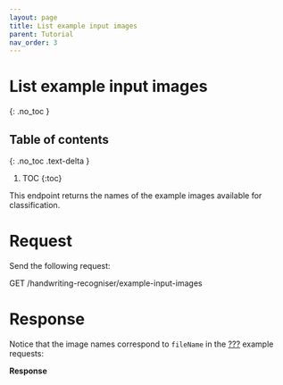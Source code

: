```yaml
---
layout: page
title: List example input images
parent: Tutorial
nav_order: 3
---
```


# List example input images
{: .no_toc }

## Table of contents
{: .no_toc .text-delta }

1. TOC
{:toc}

This endpoint returns the names of the example images available for
classification.

# Request

Send the following request:

<span class=".api-title">GET
/handwriting-recogniser/example-input-images</span>

# Response

Notice that the image names correspond to `fileName` in the
[???](#tutorial/classify-handwritten-number.adoc) example requests:

**Response**
